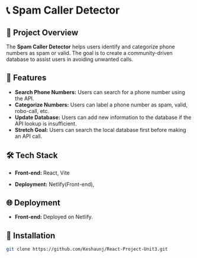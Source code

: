 # 📞 Spam Caller Detector

## 🚀 Project Overview
The **Spam Caller Detector** helps users identify and categorize phone numbers as spam or valid. The goal is to create a community-driven database to assist users in avoiding unwanted calls.

## 🌟 Features

- **Search Phone Numbers:** Users can search for a phone number using the API.
- **Categorize Numbers:** Users can label a phone number as spam, valid, robo-call, etc.
- **Update Database:** Users can add new information to the database if the API lookup is insufficient.
- **Stretch Goal:** Users can search the local database first before making an API call.

## 🛠️ Tech Stack

- **Front-end:** React, Vite

- **Deployment:** Netlify(Front-end), 



## 🌐 Deployment

- **Front-end:** Deployed on Netlify.


## 🔧 Installation

```bash
git clone https://github.com/Keshaunj/React-Project-Unit3.git
